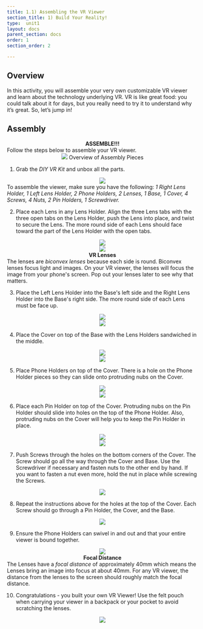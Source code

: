 ```yaml
---
title: 1.1) Assembling the VR Viewer
section_title: 1) Build Your Reality!
type:  unit1
layout: docs
parent_section: docs
order: 1
section_order: 2

---
```


## Overview

In this activity, you will assemble your very own customizable VR viewer and learn about the technology underlying VR. VR is like great food: you could talk about it for days, but you really need to try it to understand why it’s great. So, let’s jump in!

## Assembly
<div class="alert_green">
  <div style="text-align:center">
  	<strong>ASSEMBLE!!!</strong>
  </div> 
  Follow the steps below to assemble your VR viewer.
</div>

<div style="text-align:center">
	<img src="/images/techsummer/Unit1/FinalizedImages800x600/PartsOverView.png">
	Overview of Assembly Pieces
</div>

1. Grab the <i>DIY VR Kit</i> and unbox all the parts.
<div style="text-align:center">
	<img src="/images/techsummer/Unit1/Gifs/unbox.gif">
</div>
To assemble the viewer, make sure you have the following: <i>1 Right Lens Holder, 1 Left Lens Holder, 2 Phone Holders, 2 Lenses, 1 Base, 1 Cover, 4 Screws, 4 Nuts, 2 Pin Holders, 1 Screwdriver.</i>

2. Place each Lens in any Lens Holder.  Align the three Lens tabs with the three open tabs on the Lens Holder, push the Lens into place, and twist to secure the Lens.  The more round side of each Lens should face toward the part of the Lens Holder with the open tabs.
<div style="text-align:center">
	<img src="/images/techsummer/Unit1/FinalizedImages800x600/2-1-1.png">
</div>
<div style="text-align:center">
	<img src="/images/techsummer/Unit1/FinalizedImages800x600/2-1-2.png">
</div>
<div class="alert_yellow">
  <div style="text-align:center">
  	<strong>VR Lenses</strong>
  </div> 
  The lenses are <i>biconvex lenses</i> because each side is round. Biconvex lenses focus light and images.  On your VR viewer, the lenses will focus the image from your phone's screen.  Pop out your lenses later to see why that matters.
</div>

3. Place the Left Lens Holder into the Base's left side and the Right Lens Holder into the Base's right side. The more round side of each Lens must be face up.
<div style="text-align:center">
	<img src="/images/techsummer/Unit1/FinalizedImages800x600/2-2-1.png">
</div>
<div style="text-align:center">
	<img src="/images/techsummer/Unit1/FinalizedImages800x600/2-2-2.png">
</div>

4. Place the Cover on top of the Base with the Lens Holders sandwiched in the middle.
<div style="text-align:center">
	<img src="/images/techsummer/Unit1/FinalizedImages800x600/2-3-3.png">
</div>
<div style="text-align:center">
	<img src="/images/techsummer/Unit1/FinalizedImages800x600/2-4-final.png">
</div>

5. Place Phone Holders on top of the Cover. There is a hole on the Phone Holder pieces so they can slide onto protruding nubs on the Cover.
<div style="text-align:center">
	<img src="/images/techsummer/Unit1/FinalizedImages800x600/2-4-1.png">
</div>
<div style="text-align:center">
	<img src="/images/techsummer/Unit1/FinalizedImages800x600/2-4-2.png">
</div>

6. Place each Pin Holder on top of the Cover. Protruding nubs on the Pin Holder should slide into holes on the top of the Phone Holder. Also, protruding nubs on the Cover will help you to keep the Pin Holder in place.
<div style="text-align:center">
	<img src="/images/techsummer/Unit1/FinalizedImages800x600/2-5-1.png">
</div>
<div style="text-align:center">
	<img src="/images/techsummer/Unit1/FinalizedImages800x600/2-5-2.png">
</div>

7. Push Screws through the holes on the bottom corners of the Cover. The Screw should go all the way through the Cover and Base. Use the Screwdriver if necessary and fasten nuts to the other end by hand.  If you want to fasten a nut even more, hold the nut in place while screwing the Screws.
<div style="text-align:center">
	<img src="/images/techsummer/Unit1/FinalizedImages800x600/2-6.png">
</div>

8. Repeat the instructions above for the holes at the top of the Cover. Each Screw should go through a Pin Holder, the Cover, and the Base.
<div style="text-align:center">
	<img src="/images/techsummer/Unit1/FinalizedImages800x600/2-7.png">
</div>

9. Ensure the Phone Holders can swivel in and out and that your entire viewer is bound together.
<div style="text-align:center">
	<img src="/images/techsummer/Unit1/FinalizedImages800x600/2_7_5.png">
</div>
<div class="alert_yellow">
  <div style="text-align:center">
  	<strong>Focal Distance</strong>
  </div> 
  The Lenses have a <i>focal distance</i> of approximately 40mm which means the Lenses bring an image into focus at about 40mm.  For any VR viewer, the distance from the lenses to the screen should roughly match the focal distance. 
</div>

10. Congratulations - you built your own VR Viewer!  Use the felt pouch when carrying your viewer in a backpack or your pocket to avoid scratching the lenses.
<div style="text-align:center">
	<img src="/images/techsummer/Unit1/Gifs/AssemblyGif.gif">
</div>
